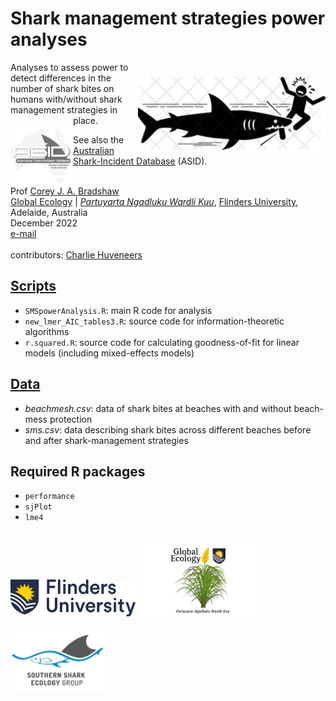 # Shark management strategies power analyses
<img align="right" src="www/sharkbitenet.png" alt="shark bite icon" width="300" style="margin-top: 20px">

Analyses to assess power to detect differences in the number of shark bites on humans with/without shark management strategies in place.
<a href="https://github.com/cjabradshaw/AustralianSharkIncidentDatabase"><img align="left" src="www/ASIDlogo3.png" alt="ASID logo" width="100" style="margin-top: 20px"></a>

See also the <a href="https://github.com/cjabradshaw/AustralianSharkIncidentDatabase">Australian Shark-Incident Database</a> (ASID).

<br>
Prof <a href="https://globalecologyflinders.com/people/#DIRECTOR">Corey J. A. Bradshaw</a> <br>
<a href="http://globalecologyflinders.com" target="_blank">Global Ecology</a> | <em><a href="https://globalecologyflinders.com/partuyarta-ngadluku-wardli-kuu/" target="_blank">Partuyarta Ngadluku Wardli Kuu</a></em>, <a href="http://flinders.edu.au" target="_blank">Flinders University</a>, Adelaide, Australia <br>
December 2022 <br>
<a href=mailto:corey.bradshaw@flinders.edu.au>e-mail</a> <br>
<br>
contributors: <a href="https://www.flinders.edu.au/people/charlie.huveneers">Charlie Huveneers</a>

## <a href="https://github.com/cjabradshaw/SharkManagementStrategiesPower/tree/main/scripts">Scripts</a>
- <code>SMSpowerAnalysis.R</code>: main R code for analysis
- <code>new_lmer_AIC_tables3.R</code>: source code for information-theoretic algorithms
- <code>r.squared.R</code>: source code for calculating goodness-of-fit for linear models (including mixed-effects models)

## <a href="https://github.com/cjabradshaw/SharkManagementStrategiesPower/tree/main/data">Data</a>
- <em>beachmesh.csv</em>: data of shark bites at beaches with and without beach-mess protection
- <em>sms.csv</em>: data describing shark bites across different beaches before and after shark-management strategies


## Required R packages
- <code>performance</code>
- <code>sjPlot</code>
- <code>lme4</code>

<a href="https://www.flinders.edu.au"><img align="bottom-left" src="www/Flinders_University_Logo_Horizontal_RGB_Master.png" alt="Flinders University logo" width="200" style="margin-top: 20px"></a>
<a href="https://globalecologyflinders.com"><img align="bottom-left" src="www/GEL Logo Kaurna New Transp.png" alt="GEL logo" width="200" style="margin-top: 20px"></a>
<a href="https://twitter.com/SouthernSharkEG"><img align="bottom-left" src="www/SSEG.png" alt="SSEG logo" width="150" style="margin-top: 20px"></a>
